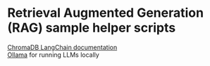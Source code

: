 # Retrieval Augmented Generation (RAG) sample helper scripts

[ChromaDB LangChain documentation](https://python.langchain.com/docs/integrations/vectorstores/chroma) \
[Ollama](https://ollama.ai/) for running LLMs locally

